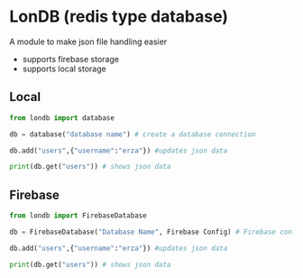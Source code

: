 # LonDB (redis type database)
A module to make json file handling easier 

- supports firebase storage 
- supports local storage

## Local
```py
from londb import database

db = database("database name") # create a database connection

db.add("users",{"username":"erza"}) #updates json data

print(db.get("users")) # shows json data
```

## Firebase

```py
from londb import FirebaseDatabase

db = FirebaseDatabase("Database Name", Firebase Config) # Firebase config is a dictonary

db.add("users",{"username":"erza"}) #updates json data

print(db.get("users")) # shows json data
```



